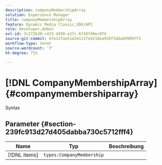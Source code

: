 ```yaml
---
description: companyMembershipArray
solution: Experience Manager
title: companyMembershipArray
feature: Dynamic Media Classic,SDK/API
role: Developer,Admin
exl-id: 3c272b30-c433-4350-a17c-6f49f48ec0fd
source-git-commit: 67e12fae514341137e4218ea950f34da0d9997f3
workflow-type: tm+mt
source-wordcount: '7'
ht-degree: 71%

---
```


# [!DNL CompanyMembershipArray]{#companymembershiparray}

Syntax

## Parameter {#section-239fc913d27d405dabba730c5712fff4}

| Name | Typ | Beschreibung |
|---|---|---|
| [!DNL items] | `types:CompanyMembership` | |
